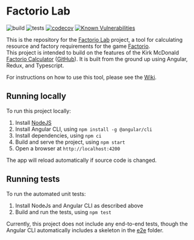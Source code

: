 # Factorio Lab

![build](https://github.com/factoriolab/factorio-lab/workflows/build/badge.svg) ![tests](https://github.com/factoriolab/factorio-lab/workflows/tests/badge.svg) [![codecov](https://codecov.io/gh/factoriolab/factorio-lab/branch/master/graph/badge.svg)](https://codecov.io/gh/factoriolab/factorio-lab) [![Known Vulnerabilities](https://snyk.io/test/github/factoriolab/factorio-lab/badge.svg?targetFile=package.json)](https://snyk.io/test/github/factoriolab/factorio-lab?targetFile=package.json)

This is the repository for the [Factorio Lab](https://factoriolab.github.io) project, a tool for calculating resource and factory requirements for the game [Factorio](https://factorio.com).  
This project is intended to build on the features of the Kirk McDonald [Factorio Calculator](https://kirkmcdonald.github.io) ([GitHub](https://github.com/KirkMcDonald/kirkmcdonald.github.io)). It is built from the ground up using Angular, Redux, and Typescript.

For instructions on how to use this tool, please see the [Wiki](https://github.com/factoriolab/factorio-lab/wiki).

## Running locally

To run this project locally:

1. Install [NodeJS](https://nodejs.org/en/)
1. Install Angular CLI, using `npm install -g @angular/cli`
1. Install dependencies, using `npm ci`
1. Build and serve the project, using `npm start`
1. Open a browser at `http://localhost:4200`

The app will reload automatically if source code is changed.

## Running tests

To run the automated unit tests:

1. Install NodeJs and Angular CLI as described above
2. Build and run the tests, using `npm test`

Currently, this project does not include any end-to-end tests, though the Angular CLI automatically includes a skeleton in the [e2e](./e2e) folder.
